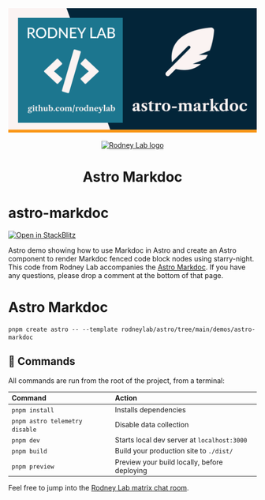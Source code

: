 <img src="../../images/rodneylab-github-astro-markdoc.png" alt="Rodney Lab astro-markdoc Github banner">

<p align="center">
  <a aria-label="Open Rodney Lab site" href="https://rodneylab.com" rel="nofollow noopener noreferrer">
    <img alt="Rodney Lab logo" src="https://rodneylab.com/assets/icon.png" width="60" />
  </a>
</p>
<h1 align="center">
  Astro Markdoc
</h1>

# astro-markdoc

[![Open in StackBlitz](https://developer.stackblitz.com/img/open_in_stackblitz.svg)](https://stackblitz.com/github/rodneylab/astro/tree/main/demos/astro-markdoc)

Astro demo showing how to use Markdoc in Astro and create an Astro component to render Markdoc fenced code block nodes using starry-night. This code from Rodney Lab accompanies the <a href="https://rodneylab.com/astro-markdoc/">Astro Markdoc</a>. If you have any questions, please drop a comment at the bottom of that page.

# Astro Markdoc

```
pnpm create astro -- --template rodneylab/astro/tree/main/demos/astro-markdoc
```

## 🧞 Commands

All commands are run from the root of the project, from a terminal:

| Command                        | Action                                       |
| :----------------------------- | :------------------------------------------- |
| `pnpm install`                 | Installs dependencies                        |
| `pnpm astro telemetry disable` | Disable data collection                      |
| `pnpm dev`                     | Starts local dev server at `localhost:3000`  |
| `pnpm build`                   | Build your production site to `./dist/`      |
| `pnpm preview`                 | Preview your build locally, before deploying |

Feel free to jump into the [Rodney Lab matrix chat room](https://matrix.to/#/%23rodney:matrix.org).
